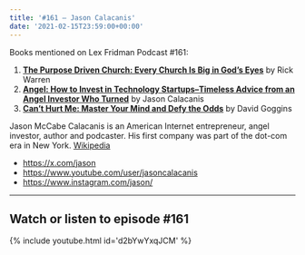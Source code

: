 ```yaml
---
title: '#161 – Jason Calacanis'
date: '2021-02-15T23:59:00+00:00'
---
```


Books mentioned on Lex Fridman Podcast #161:

1. <b><a href="https://amzn.to/3Bsk1b1" target="_blank" rel="sponsored noopener noreferrer">The Purpose Driven Church: Every Church Is Big in God’s Eyes</a></b> by Rick Warren
2. <b><a href="https://amzn.to/3PcGBdz" target="_blank" rel="sponsored noopener noreferrer">Angel: How to Invest in Technology Startups–Timeless Advice from an Angel Investor Who Turned</a></b> by Jason Calacanis
3. <b><a href="https://amzn.to/3PcO7VL" target="_blank" rel="sponsored noopener noreferrer">Can’t Hurt Me: Master Your Mind and Defy the Odds</a></b> by David Goggins

<!--more-->

Jason McCabe Calacanis is an American Internet entrepreneur, angel investor, author and podcaster. His first company was part of the dot-com era in New York. <a href="https://en.wikipedia.org/wiki/Jason_Calacanis" target="_blank">Wikipedia</a>

- <a href="https://x.com/jason" target="_blank">https://x.com/jason</a>
- <a href="https://www.youtube.com/user/jasoncalacanis" target="_blank">https://www.youtube.com/user/jasoncalacanis</a>
- <a href="https://www.instagram.com/jason/" target="_blank">https://www.instagram.com/jason/</a>

- - - - - -

## Watch or listen to episode #161

{% include youtube.html id='d2bYwYxqJCM' %}